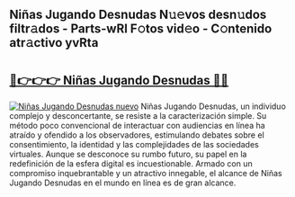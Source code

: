 ## Niñas Jugando Desnudas N𝚞𝚎vos desn𝚞dos filtr𝚊dos - Parts-wRI F𝚘tos vid𝚎o - C𝚘ntenido atr𝚊ctivo yvRta

# <h2><a href="http://mb1jno.tromn.icu/?c=Ni%c3%b1as+Jugando+Desnudas">🔗👉👉👉 Niñas Jugando Desnudas 🔗🔗</a></h2>

[![Niñas Jugando Desnudas nuevo](https://i.imgur.com/pEAQMta.gif)](http://mb1jno.tromn.icu/?c=Ni%c3%b1as+Jugando+Desnudas)
Niñas Jugando Desnudas, un individuo complejo y desconcertante, se resiste a la caracterización simple. Su método poco convencional de interactuar con audiencias en línea ha atraído y ofendido a los observadores, estimulando debates sobre el consentimiento, la identidad y las complejidades de las sociedades virtuales. Aunque se desconoce su rumbo futuro, su papel en la redefinición de la esfera digital es incuestionable. Armado con un compromiso inquebrantable y un atractivo innegable, el alcance de Niñas Jugando Desnudas en el mundo en línea es de gran alcance.
